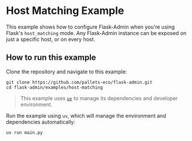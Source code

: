 # Host Matching Example

This example shows how to configure Flask-Admin when you're using Flask's `host_matching` mode. Any Flask-Admin instance can be exposed on just a specific host, or on every host.

## How to run this example

Clone the repository and navigate to this example:

```shell
git clone https://github.com/pallets-eco/flask-admin.git
cd flask-admin/examples/host-matching
```

> This example uses [`uv`](https://docs.astral.sh/uv/) to manage its dependencies and developer environment.

Run the example using `uv`, which will manage the environment and dependencies automatically:

```shell
uv run main.py
```
